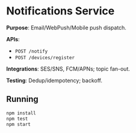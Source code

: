 # Notifications Service

**Purpose**: Email/WebPush/Mobile push dispatch.

**APIs**:
- `POST /notify`
- `POST /devices/register`

**Integrations**: SES/SNS, FCM/APNs; topic fan-out.

**Testing**: Dedup/idempotency; backoff.

## Running

```bash
npm install
npm test
npm start
```
